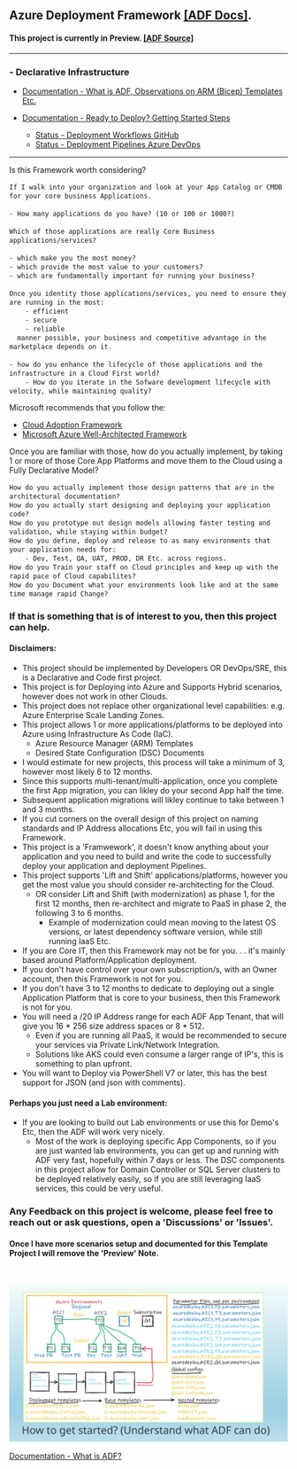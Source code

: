 
## Azure Deployment Framework [[ADF Docs]](https://brwilkinson.github.io/AzureDeploymentFramework/). 
#### This project is currently in Preview. [[ADF Source]](https://github.com/brwilkinson/AzureDeploymentFramework)
---
### - Declarative Infrastructure

- [Documentation - What is ADF, Observations on ARM (Bicep) Templates Etc.](./docs/ARM.md)
- [Documentation - Ready to Deploy? Getting Started Steps](./docs/Getting_Started.md)

    - [Status - Deployment Workflows GitHub](./docs/Deployment_Pipelines_GitHub.md)
    - [Status - Deployment Pipelines Azure DevOps](./docs/Deployment_Pipelines_DevOps.md)

---

Is this Framework worth considering?

    If I walk into your organization and look at your App Catalog or CMDB for your core business Applications.
    
    - How many applications do you have? (10 or 100 or 1000?)
    
    Which of those applications are really Core Business applications/services?
    
    - which make you the most money?
    - which provide the most value to your customers?
    - which are fundamentally important for running your business?
    
    Once you identity those applications/services, you need to ensure they are running in the most: 
        - efficient
        - secure
        - reliable
      manner possible, your business and competitive advantage in the marketplace depends on it.

    - how do you enhance the lifecycle of those applications and the infrastructure in a Cloud First world?
        - How do you iterate in the Sofware development lifecycle with velocity, while maintaining quality?

Microsoft recommends that you follow the:
- <a href="https://docs.microsoft.com/en-us/azure/cloud-adoption-framework/" target="_blank">Cloud Adoption Framework</a>
- <a href="https://docs.microsoft.com/en-us/azure/architecture/framework" target="_blank">Microsoft Azure Well-Architected Framework</a>

Once you are familiar with those, how do you actually implement, by taking 1 or more of those Core App Platforms and move them to the Cloud using a Fully Declarative Model? 
    
    How do you actually implement those design patterns that are in the architectural documentation?
    How do you actually start designing and deploying your application code?
    How do you prototype out design models allowing faster testing and validation, while staying within budget?
    How do you define, deploy and release to as many environments that your application needs for: 
        - Dev, Test, QA, UAT, PROD, DR Etc. across regions.
    How do you Train your staff on Cloud principles and keep up with the rapid pace of Cloud capabilites?
    How do you Document what your environments look like and at the same time manage rapid Change?

### If that is something that is of interest to you, then this project can help.

#### Disclaimers: 
- This project should be implemented by Developers OR DevOps/SRE, this is a Declarative and Code first project.
- This project is for Deploying into Azure and Supports Hybrid scenarios, however does not work in other Clouds.
- This project does not replace other organizational level capabilities: e.g. Azure Enterprise Scale Landing Zones.
- This project allows 1 or more applications/platforms to be deployed into Azure using Infrastructure As Code (IaC).
    - Azure Resource Manager (ARM) Templates
    - Desired State Configuration (DSC) Documents
- I would estimate for new projects, this process will take a minimum of 3, however most likely 6 to 12 months.
- Since this supports multi-tenant/multi-application, once you complete the first App migration, you can likley do your second App half the time.
- Subsequent application migrations will likley continue to take between 1 and 3 months.
- If you cut corners on the overall design of this project on naming standards and IP Address allocations Etc, you will fail in using this Framework.
- This project is a 'Framwework', it doesn't know anything about your application and you need to build and write the code to successfully deploy your application and deployment Pipelines.
- This project supports 'Lift and Shift' applications/platforms, however you get the most value you should consider re-architecting for the Cloud.
    - OR consider Lift and Shift (with modernization) as phase 1, for the first 12 months, then re-architect and migrate to PaaS in phase 2, the following 3 to 6 months.
        - Example of modernization could mean moving to the latest OS versions, or latest dependency software version, while still running IaaS Etc.
- If you are Core IT, then this Framework may not be for you. . . it's mainly based around Platform/Application deployment.
- If you don't have control over your own subscription/s, with an Owner account, then this Framework is not for you.
- If you don't have 3 to 12 months to dedicate to deploying out a single Application Platform that is core to your business, then this Framework is not for you.
- You will need a /20 IP Address range for each ADF App Tenant, that will give you 16 * 256 size address spaces or 8 * 512.
    - Even if you are running all PaaS, it would be recommended to secure your services via Private Link/Network Integration.
    - Solutions like AKS could even consume a larger range of IP's, this is something to plan upfront.
- You will want to Deploy via PowerShell V7 or later, this has the best support for JSON (and json with comments).

#### Perhaps you just need a Lab environment:
- If you are looking to build out Lab environments or use this for Demo's Etc, then the ADF will work very nicely.
    - Most of the work is deploying specific App Components, so if you are just wanted lab environments, you can get up and running with ADF very fast, hopefully within 7 days or less. The DSC components in this project allow for Domain Controller or SQL Server clusters to be deployed relatively easily, so if you are still leveraging IaaS services, this could be very useful.

### Any Feedback on this project is welcome, please feel free to reach out or ask questions, open a 'Discussions' or 'Issues'.
#### Once I have more scenarios setup and documented for this Template Project I will remove the 'Preview' Note.

<br/>

![How](./docs/ADF/Slide5.SVG)

[Documentation - What is ADF?](./docs/ADF.md)





